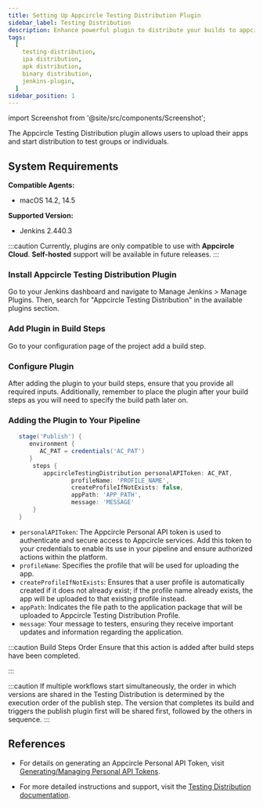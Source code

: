 ```yaml
---
title: Setting Up Appcircle Testing Distribution Plugin
sidebar_label: Testing Distribution
description: Enhance powerful plugin to distribute your builds to appcircle
tags:
  [
    testing-distribution,
    ipa distribution,
    apk distribution,
    binary distribution,
    jenkins-plugin,
  ]
sidebar_position: 1
---
```


import Screenshot from '@site/src/components/Screenshot';

The Appcircle Testing Distribution plugin allows users to upload their apps and start distribution to test groups or individuals.

## System Requirements

**Compatible Agents:**

- macOS 14.2, 14.5

**Supported Version:**

- Jenkins 2.440.3

:::caution
Currently, plugins are only compatible to use with **Appcircle Cloud**. **Self-hosted** support will be available in future releases.
:::

### Install Appcircle Testing Distribution Plugin

Go to your Jenkins dashboard and navigate to Manage Jenkins > Manage Plugins. Then, search for "Appcircle Testing Distribution" in the available plugins section.

<Screenshot url='https://cdn.appcircle.io/docs/assets/sp-158-installation_steps.png' />

### Add Plugin in Build Steps

Go to your configuration page of the project add a build step.

<Screenshot url='https://cdn.appcircle.io/docs/assets/SP-175_jenkins_build_step.png' />

### Configure Plugin

After adding the plugin to your build steps, ensure that you provide all required inputs.
Additionally, remember to place the plugin after your build steps as you will need to specify the build path later on.

<Screenshot url='https://cdn.appcircle.io/docs/assets/SP-205_td_usage.png' />

### Adding the Plugin to Your Pipeline

```Groovy
   stage('Publish') {
      environment {
         AC_PAT = credentials('AC_PAT')
      }
       steps {
          appcircleTestingDistribution personalAPIToken: AC_PAT,
                  profileName: 'PROFILE_NAME',
                  createProfileIfNotExists: false,
                  appPath: 'APP_PATH',
                  message: 'MESSAGE'
       }
   }
```

- `personalAPIToken`: The Appcircle Personal API token is used to authenticate and secure access to Appcircle services. Add this token to your credentials to enable its use in your pipeline and ensure authorized actions within the platform.
- `profileName`: Specifies the profile that will be used for uploading the app.
- `createProfileIfNotExists`: Ensures that a user profile is automatically created if it does not already exist; if the profile name already exists, the app will be uploaded to that existing profile instead.
- `appPath`: Indicates the file path to the application package that will be uploaded to Appcircle Testing Distribution Profile.
- `message`: Your message to testers, ensuring they receive important updates and information regarding the application.

:::caution Build Steps Order
Ensure that this action is added after build steps have been completed.

:::

:::caution
If multiple workflows start simultaneously, the order in which versions are shared in the Testing Distribution is determined by the execution order of the publish step. The version that completes its build and triggers the publish plugin first will be shared first, followed by the others in sequence.
:::

## References

- For details on generating an Appcircle Personal API Token, visit [Generating/Managing Personal API Tokens](/appcircle-api-and-cli/api-authentication#generatingmanaging-the-personal-api-tokens).

- For more detailed instructions and support, visit the [Testing Distribution documentation](/testing-distribution).
